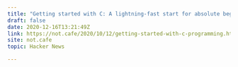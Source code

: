 ```yaml
---
title: "Getting started with C: A lightning-fast start for absolute beginners"
draft: false
date: 2020-12-16T13:21:49Z
link: https://not.cafe/2020/10/12/getting-started-with-c-programming.html?utm_medium=RSS&utm_source=hune
site: not.cafe
topic: Hacker News  

---
```

